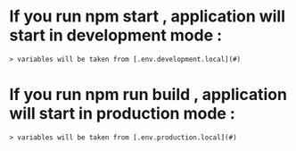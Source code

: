 # If you run npm start , application will start in development mode :
```
> variables will be taken from [.env.development.local](#)
```
# If you run npm run build , application will start in production mode :
```
> variables will be taken from [.env.production.local](#)
```
